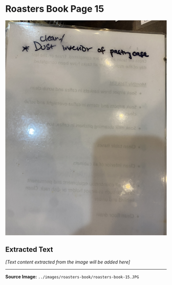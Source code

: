 # Roasters Book Page 15

![Roasters Book Page 15](../images/roasters-book/roasters-book-15.JPG)

## Extracted Text

*[Text content extracted from the image will be added here]*

---

**Source Image:** `../images/roasters-book/roasters-book-15.JPG`
